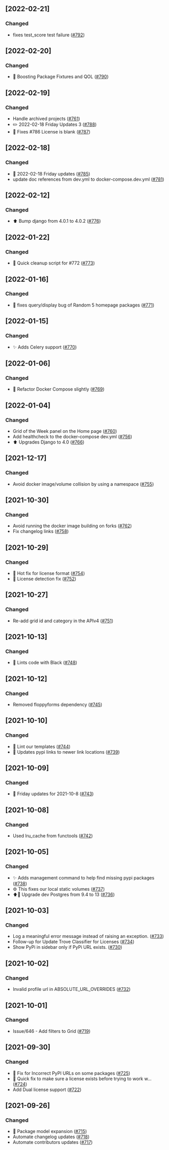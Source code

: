 <!-- GENERATOR_PLACEHOLDER -->

## [2022-02-21]
### Changed
- fixes test_score test failure ([#792](https://github.com/djangopackages/djangopackages/pull/792))

## [2022-02-20]
### Changed
- 💚  Boosting Package Fixtures and QOL ([#790](https://github.com/djangopackages/djangopackages/pull/790))

## [2022-02-19]
### Changed
- Handle archived projects ([#761](https://github.com/djangopackages/djangopackages/pull/761))
- ✏️  2022-02-18 Friday Updates 3 ([#788](https://github.com/djangopackages/djangopackages/pull/788))
- :bug: Fixes #786 License is blank ([#787](https://github.com/djangopackages/djangopackages/pull/787))

## [2022-02-18]
### Changed
- 🔨  2022-02-18 Friday updates ([#785](https://github.com/djangopackages/djangopackages/pull/785))
- update doc references from dev.yml to docker-compose.dev.yml ([#781](https://github.com/djangopackages/djangopackages/pull/781))

## [2022-02-12]
### Changed
- ⬆️ Bump django from 4.0.1 to 4.0.2 ([#776](https://github.com/djangopackages/djangopackages/pull/776))

## [2022-01-22]
### Changed
- :pencil: Quick cleanup script for #772 ([#773](https://github.com/djangopackages/djangopackages/pull/773))

## [2022-01-16]
### Changed
- :bug: fixes query/display bug of Random 5 homepage packages ([#771](https://github.com/djangopackages/djangopackages/pull/771))

## [2022-01-15]
### Changed
- ✨  Adds Celery support ([#770](https://github.com/djangopackages/djangopackages/pull/770))

## [2022-01-06]
### Changed
- :whale: Refactor Docker Compose slightly ([#769](https://github.com/djangopackages/djangopackages/pull/769))

## [2022-01-04]
### Changed
- Grid of the Week panel on the Home page ([#760](https://github.com/djangopackages/djangopackages/pull/760))
- Add healthcheck to the docker-compose dev.yml ([#756](https://github.com/djangopackages/djangopackages/pull/756))
- :arrow_up: Upgrades Django to 4.0 ([#766](https://github.com/djangopackages/djangopackages/pull/766))

## [2021-12-17]
### Changed
- Avoid docker image/volume collision by using a namespace ([#755](https://github.com/djangopackages/djangopackages/pull/755))

## [2021-10-30]
### Changed
- Avoid running the docker image building on forks ([#762](https://github.com/djangopackages/djangopackages/pull/762))
- Fix changelog links ([#758](https://github.com/djangopackages/djangopackages/pull/758))

## [2021-10-29]
### Changed
- :bug: Hot fix for license format ([#754](https://api.github.com/repos/djangopackages/djangopackages/pulls/754))
- :bug: License detection fix ([#752](https://api.github.com/repos/djangopackages/djangopackages/pulls/752))

## [2021-10-27]
### Changed
- Re-add grid id and category in the APIv4 ([#751](https://github.com/djangopackages/djangopackages/pull/751))

## [2021-10-13]
### Changed
- 👕  Lints code with Black ([#748](https://github.com/djangopackages/djangopackages/pull/748))

## [2021-10-12]
### Changed
- Removed floppyforms dependency ([#745](https://github.com/djangopackages/djangopackages/pull/745))

## [2021-10-10]
### Changed
- :shirt: Lint our templates ([#744](https://github.com/djangopackages/djangopackages/pull/744))
- :tractor: Updates pypi links to newer link locations ([#739](https://github.com/djangopackages/djangopackages/pull/739))

## [2021-10-09]
### Changed
- :pencil: Friday updates for 2021-10-8 ([#743](https://github.com/djangopackages/djangopackages/pull/743))

## [2021-10-08]
### Changed
- Used lru_cache from functools ([#742](https://github.com/djangopackages/djangopackages/pull/742))

## [2021-10-05]
### Changed
- ✨  Adds management command to help find missing pypi packages ([#738](https://github.com/djangopackages/djangopackages/pull/738))
- :gear: This fixes our local static volumes ([#737](https://github.com/djangopackages/djangopackages/pull/737))
- ⬆️🐘 Upgrade dev Postgres from 9.4 to 13 ([#736](https://github.com/djangopackages/djangopackages/pull/736))

## [2021-10-03]
### Changed
- Log a meaningful error message instead of raising an exception. ([#733](https://github.com/djangopackages/djangopackages/pull/733))
- Follow-up for Update Trove Classifier for Licenses ([#734](https://github.com/djangopackages/djangopackages/pull/734))
- Show PyPi in sidebar only if PyPi URL exists. ([#730](https://github.com/djangopackages/djangopackages/pull/730))

## [2021-10-02]
### Changed
- Invalid profile url in ABSOLUTE_URL_OVERRIDES ([#732](https://github.com/djangopackages/djangopackages/pull/732))

## [2021-10-01]
### Changed
- Issue/646 - Add filters to Grid ([#719](https://github.com/djangopackages/djangopackages/pull/719))

## [2021-09-30]
### Changed
- :bug: Fix for Incorrect PyPI URLs on some packages  ([#725](https://github.com/djangopackages/djangopackages/pull/725))
- 🐛  Quick fix to make sure a license exists before trying to work w… ([#724](https://github.com/djangopackages/djangopackages/pull/724))
- Add Dual license support ([#722](https://github.com/djangopackages/djangopackages/pull/722))

## [2021-09-26]
### Changed
- 🐘  Package model expansion ([#715](https://github.com/djangopackages/djangopackages/pull/715))
- Automate changelog updates ([#718](https://github.com/djangopackages/djangopackages/pull/718))
- Automate contributors updates ([#717](https://github.com/djangopackages/djangopackages/pull/717))
